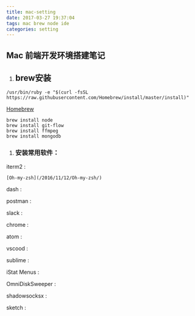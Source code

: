 ```yaml
---
title: mac-setting
date: 2017-03-27 19:37:04
tags: mac brew node ide
categories: setting
---
```


## Mac 前端开发环境搭建笔记

1. ## brew安装

  ```
  /usr/bin/ruby -e "$(curl -fsSL https://raw.githubusercontent.com/Homebrew/install/master/install)"
  ```
  [Homebrew](https://brew.sh/index_zh-cn.html)

  ```
  brew install node
  brew install git-flow
  brew install ffmpeg
  brew install mongodb
  ```

1. ### 安装常用软件：

  iterm2 :

    [Oh-my-zsh](/2016/11/12/Oh-my-zsh/)

  dash :

  postman :

  slack :

  chrome :

  atom :

  vscood :

  sublime :

  iStat Menus :

  OmniDiskSweeper :

  shadowsocksx :

  sketch :
